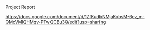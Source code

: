 Project Report 

https://docs.google.com/document/d/1ZfKudbNMjaKxbsM-6cv_m-QMcVMlQHMqv-PTwQCBu3Q/edit?usp=sharing
